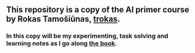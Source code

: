 ## This repository is a copy of the AI primer course by Rokas Tamošiūnas, [trokas](https://github.com/trokas).
### In this copy will be my experimenting, task solving and learning notes as I go along [the book](https://trokas.github.io/ai_primer/README.html).
